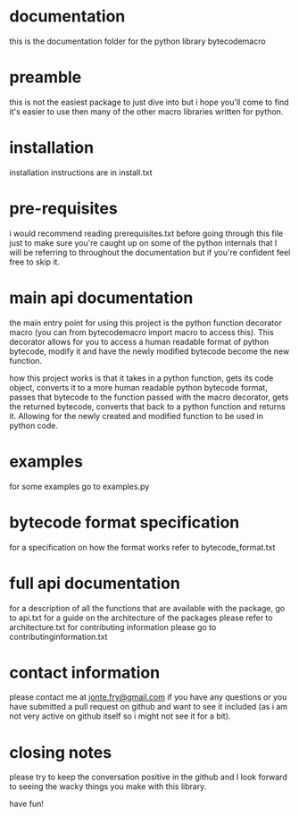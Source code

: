 # documentation
this is the documentation folder for the python library bytecodemacro

# preamble
this is not the easiest package to just dive into but i hope you'll come to find it's easier to use
then many of the other macro libraries written for python.

# installation
installation instructions are in install.txt

# pre-requisites
i would recommend reading prerequisites.txt before going through this file just to make sure you're
caught up on some of the python internals that I will be referring to throughout the documentation
but if you're confident feel free to skip it.

# main api documentation
the main entry point for using this project is the python function decorator macro (you can from
bytecodemacro import macro to access this). This decorator allows for you to access a human readable
format of python bytecode, modify it and have the newly modified bytecode become the new function.

how this project works is that it takes in a python function, gets its code object, converts it to a
more human readable python bytecode format, passes that bytecode to the function passed with the
macro decorator, gets the returned bytecode, converts that back to a python function and returns it.
Allowing for the newly created and modified function to be used in python code.

# examples
for some examples go to examples.py

# bytecode format specification
for a specification on how the format works refer to bytecode_format.txt

# full api documentation
for a description of all the functions that are available with the package, go to api.txt
for a guide on the architecture of the packages please refer to architecture.txt
for contributing information please go to contributinginformation.txt

# contact information
please contact me at jonte.fry@gmail.com if you have any questions or you have submitted a pull
request on github and want to see it included (as i am not very active on github itself so i might
not see it for a bit).

# closing notes
please try to keep the conversation positive in the github and I look forward to seeing the wacky
things you make with this library.

have fun!
